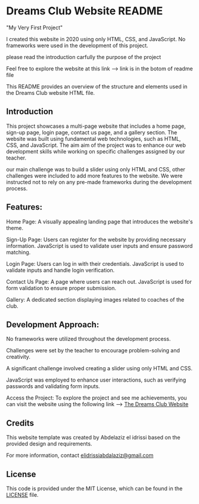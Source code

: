 # Dreams Club Website README

"My Very First Project"

I created this website in 2020 using only HTML, CSS, and JavaScript. No frameworks were used in the development of this project.

please read the introduction carfully the purpose of the project 

Feel free to explore the website at this link --> link is in the botom of readme file 

This README provides an overview of the structure and elements used in the Dreams Club website HTML file.

## Introduction

This project showcases a multi-page website that includes a home page, sign-up page, login page, contact us page, and a gallery section. The website was built using fundamental web technologies, such as HTML, CSS, and JavaScript. The aim aim of the project was to enhance our web development skills while working on specific challenges assigned by our teacher.

our main challenge was to build a slider using only HTML and CSS, other challenges were included to add more features to the website. We were instructed not to rely on any pre-made frameworks during the development process.

## Features:

Home Page: A visually appealing landing page that introduces the website's theme.


Sign-Up Page: Users can register for the website by providing necessary information. JavaScript is used to validate user inputs and ensure password matching.


Login Page: Users can log in with their credentials. JavaScript is used to validate inputs and handle login verification.


Contact Us Page: A page where users can reach out. JavaScript is used for form validation to ensure proper submission.


Gallery: A dedicated section displaying images related to coaches of the club.

## Development Approach:

No frameworks were utilized throughout the development process.


Challenges were set by the teacher to encourage problem-solving and creativity.


A significant challenge involved creating a slider using only HTML and CSS.


JavaScript was employed to enhance user interactions, such as verifying passwords and validating form inputs.


Access the Project:
To explore the project and see me achievements, you can visit the website using the following link -->  [The Dreams Club Website](https://roudlek.github.io/the-Dreams-club-website/home.html)


## Credits

This website template was created by Abdelaziz el idrissi based on the provided design and requirements.

For more information, contact elidrissiabdalaziz@gmail.com

## License

This code is provided under the MIT License, which can be found in the [LICENSE](LICENSE) file.


